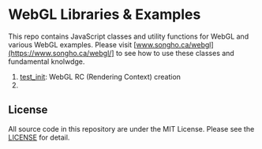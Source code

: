 # WebGL Libraries & Examples
This repo contains JavaScript classes and utility functions for WebGL and various WebGL examples. Please visit [www.songho.ca/webgl](https://www.songho.ca/webgl/] to see how to use these classes and fundamental knolwdge.

1. [test_init](https://github.com/songho/webgl/blob/master/test_init.html): WebGL RC (Rendering Context) creation
2. 

## License
All source code in this repository are under the MIT License. Please see the [LICENSE](LICENSE) for detail.
